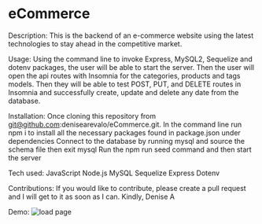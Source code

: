 # eCommerce

Description:
This is the backend of an e-commerce website using the latest technologies to stay ahead in the competitive market.

Usage:
Using the command line to invoke Express, MySQL2, Sequelize and dotenv packages, the user will be able to start the server. Then the user will open the api routes with Insomnia for the categories, products and tags models. Then they will be able to test POST, PUT, and DELETE routes in Insomnia and successfully create, update and delete any date from the database.

Installation:
Once cloning this repository from git@github.com:denisearevalo/eCommerce.git. 
In the command line run npm i to install all the necessary packages found in package.json under dependencies
Connect to the database by running mysql and source the schema file then exit mysql
Run the npm run seed command and then start the server

Tech used:
JavaScript
Node.js
MySQL
Sequelize
Express
Dotenv

Contributions:
If you would like to contribute, please create a pull request and I will get to it as soon as I can.
Kindly, 
Denise A

Demo:
![load page](./assets/ecommerce.gif)